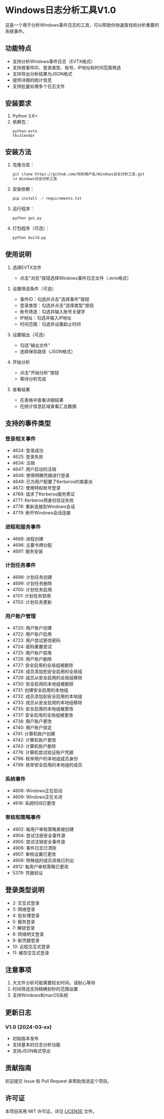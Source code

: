 # Windows日志分析工具V1.0

这是一个用于分析Windows事件日志的工具，可以帮助你快速查找和分析重要的系统事件。

## 功能特点

- 支持分析Windows事件日志（EVTX格式）
- 支持按事件ID、登录类型、账号、IP地址和时间范围筛选
- 支持导出分析结果为JSON格式
- 提供详细的统计信息
- 支持批量处理多个日志文件

## 安装要求

1. Python 3.6+
2. 依赖包：
   ```
   python-evtx
   tkcalendar
   ```

## 安装方法

1. 克隆仓库：
   ```bash
   git clone https://github.com/你的用户名/Windows日志分析工具.git
   cd Windows日志分析工具
   ```

2. 安装依赖：
   ```bash
   pip install -r requirements.txt
   ```

3. 运行程序：
   ```bash
   python gui.py
   ```

4. 打包程序（可选）：
   ```bash
   python build.py
   ```

## 使用说明

1. 选择EVTX文件
   - 点击"浏览"按钮选择Windows事件日志文件（.evtx格式）

2. 设置筛选条件（可选）
   - 事件ID：勾选并点击"选择事件"按钮
   - 登录类型：勾选并点击"选择类型"按钮
   - 账号筛选：勾选并输入账号关键字
   - IP地址：勾选并输入IP地址
   - 时间范围：勾选并设置起止时间

3. 设置输出（可选）
   - 勾选"输出文件"
   - 选择保存路径（JSON格式）

4. 开始分析
   - 点击"开始分析"按钮
   - 等待分析完成

5. 查看结果
   - 在表格中查看详细结果
   - 在统计信息区域查看汇总数据

## 支持的事件类型

### 登录相关事件
- 4624: 登录成功
- 4625: 登录失败
- 4634: 注销
- 4647: 用户启动的注销
- 4648: 使用明确凭据进行登录
- 4649: 已为用户配置了Kerberos约束委派
- 4672: 使用特权账号登录
- 4769: 请求了Kerberos服务票证
- 4771: Kerberos预身份验证失败
- 4778: 重新连接到Windows会话
- 4779: 断开Windows会话连接

### 进程和服务事件
- 4688: 进程创建
- 4696: 主要令牌分配
- 4697: 服务安装

### 计划任务事件
- 4698: 计划任务创建
- 4699: 计划任务删除
- 4700: 计划任务启用
- 4701: 计划任务禁用
- 4702: 计划任务更新

### 用户账户管理
- 4720: 用户账户创建
- 4722: 用户账户启用
- 4723: 用户尝试更改密码
- 4724: 密码重置尝试
- 4725: 用户账户禁用
- 4726: 用户账户删除
- 4727: 安全启用的全局组被删除
- 4728: 成员添加到安全启用的全局组
- 4729: 成员从安全启用的全局组移除
- 4730: 安全启用的本地组被删除
- 4731: 创建安全启用的本地组
- 4732: 成员添加到安全启用的本地组
- 4733: 成员从安全启用的本地组移除
- 4735: 安全启用的本地组被更改
- 4737: 安全启用的全局组被更改
- 4738: 用户账户更改
- 4740: 用户账户锁定
- 4741: 计算机账户创建
- 4742: 计算机账户更改
- 4743: 计算机账户删除
- 4776: 计算机尝试验证账户凭据
- 4798: 枚举用户的本地组成员身份
- 4799: 枚举安全启用的本地组的成员

### 系统事件
- 4608: Windows正在启动
- 4609: Windows正在关闭
- 4616: 系统时间已更改

### 审核和策略事件
- 4902: 每用户审核策略表被创建
- 4904: 尝试注册安全事件源
- 4905: 尝试注销安全事件源
- 4906: 事件日志已清除
- 4907: 审核设置已更改
- 4908: 特殊组的成员资格已列出
- 4912: 每用户审核策略已更改
- 5379: 凭据验证

## 登录类型说明

- 2: 交互式登录
- 3: 网络登录
- 4: 批处理登录
- 5: 服务登录
- 7: 解锁登录
- 8: 网络明文登录
- 9: 新凭据登录
- 10: 远程交互式登录
- 11: 缓存交互式登录

## 注意事项

1. 大文件分析可能需要较长时间，请耐心等待
2. 时间筛选支持精确到秒的范围设置
3. 支持Windows和macOS系统

## 更新日志

### V1.0 (2024-03-xx)
- 初始版本发布
- 支持基本的日志分析功能
- 支持JSON格式导出

## 贡献指南

欢迎提交 Issue 和 Pull Request 来帮助改进这个项目。

## 许可证

本项目采用 MIT 许可证。详见 [LICENSE](LICENSE) 文件。 